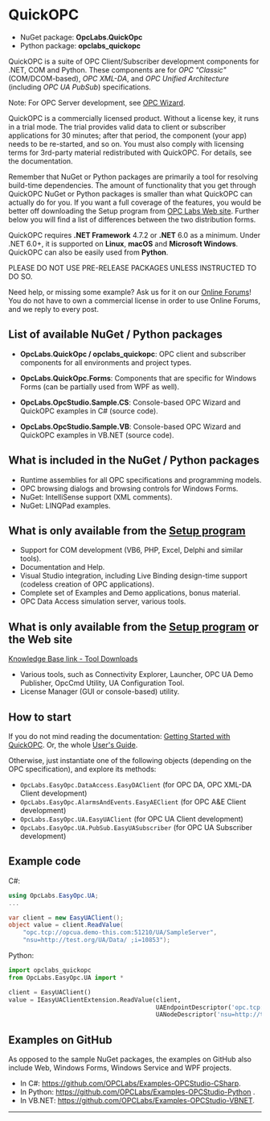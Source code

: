 QuickOPC
========
- NuGet package: **OpcLabs.QuickOpc**
- Python package: **opclabs_quickopc**

QuickOPC is a suite of OPC Client/Subscriber development components for .NET,
COM and Python. These components are for *OPC "Classic"* (COM/DCOM-based), 
*OPC XML-DA*, and *OPC Unified Architecture* (including *OPC UA PubSub*) 
specifications.

Note: For OPC Server development, see [OPC Wizard](https://www.opclabs.com/products/opc-wizard).

QuickOPC is a commercially licensed product. Without a license key, it runs 
in a trial mode. The trial provides valid data to client or subscriber 
applications for 30 minutes; after that period, the component (your app) 
needs to be re-started, and so on. You must also comply with licensing terms 
for 3rd-party material redistributed with QuickOPC. For details, see the 
documentation.

Remember that NuGet or Python packages are primarily a tool for resolving 
build-time dependencies. The amount of functionality that you get through 
QuickOPC NuGet or Python packages is smaller than what QuickOPC can actually 
do for you. If you want a full coverage of the features, you would be better 
off downloading the Setup program from [OPC Labs Web site](https://www.opclabs.com). 
Further below you will find a list of differences between the two 
distribution forms.

QuickOPC requires **.NET Framework** 4.7.2 or **.NET** 6.0 as a minimum. Under 
.NET 6.0+, it is supported on **Linux**, **macOS** and **Microsoft Windows**. 
QuickOPC can also be easily used from **Python**.

PLEASE DO NOT USE PRE-RELEASE PACKAGES UNLESS INSTRUCTED TO DO SO.

Need help, or missing some example? Ask us for it on our [Online Forums](https://www.opclabs.com/forum/index)!
You do not have to own a commercial license in order to use Online Forums, 
and we reply to every post.

List of available NuGet / Python packages
-----------------------------------------
- **OpcLabs.QuickOpc / opclabs_quickopc**: OPC client and subscriber 
components for all environments and project types.
- **OpcLabs.QuickOpc.Forms**: Components that are specific for Windows Forms 
(can be partially used from WPF as well).

- **OpcLabs.OpcStudio.Sample.CS**: Console-based OPC Wizard and QuickOPC 
examples in C# (source code).
- **OpcLabs.OpcStudio.Sample.VB**: Console-based OPC Wizard and QuickOPC 
examples in VB.NET (source code).
  
What is included in the NuGet / Python packages
-----------------------------------------------
- Runtime assemblies for all OPC specifications and programming models.
- OPC browsing dialogs and browsing controls for Windows Forms.
- NuGet: IntelliSense support (XML comments).
- NuGet: LINQPad examples.

What is only available from the [Setup program](https://www.opclabs.com/download)
---------------------------------------------
- Support for COM development (VB6, PHP, Excel, Delphi and similar tools).
- Documentation and Help.
- Visual Studio integration, including Live Binding design-time support (codeless creation of OPC applications).
- Complete set of Examples and Demo applications, bonus material.
- OPC Data Access simulation server, various tools.

What is only available from the [Setup program](https://www.opclabs.com/download) or the Web site
-------------------------------------------------------------
[Knowledge Base link - Tool Downloads](https://kb.opclabs.com/Tool_Downloads)
- Various tools, such as Connectivity Explorer, Launcher, OPC UA Demo Publisher, OpcCmd Utility, UA Configuration Tool.
- License Manager (GUI or console-based) utility.

How to start
------------
If you do not mind reading the documentation: [Getting Started with QuickOPC](
https://opclabs.doc-that.com/files/onlinedocs/OPCLabs-OpcStudio/Latest/User%27s%20Guide%20and%20Reference-OPC%20Studio/webframe.html#Getting%20Started%20with%20QuickOPC.html).
Or, the whole [User's Guide](https://www.opclabs.com/resources/documentation).

Otherwise, just instantiate one of the following objects (depending on the 
OPC specification), and explore its methods:

- `OpcLabs.EasyOpc.DataAccess.EasyDAClient` (for OPC DA, OPC XML-DA Client development)
- `OpcLabs.EasyOpc.AlarmsAndEvents.EasyAEClient` (for OPC A&E Client development)
- `OpcLabs.EasyOpc.UA.EasyUAClient` (for OPC UA Client development)
- `OpcLabs.EasyOpc.UA.PubSub.EasyUASubscriber` (for OPC UA Subscriber development)

Example code
------------
C#:
```csharp
using OpcLabs.EasyOpc.UA;
...

var client = new EasyUAClient();
object value = client.ReadValue(
    "opc.tcp://opcua.demo-this.com:51210/UA/SampleServer",
    "nsu=http://test.org/UA/Data/ ;i=10853");
```

Python:
```python
import opclabs_quickopc
from OpcLabs.EasyOpc.UA import *

client = EasyUAClient()
value = IEasyUAClientExtension.ReadValue(client,
                                         UAEndpointDescriptor('opc.tcp://opcua.demo-this.com:51210/UA/SampleServer'),
                                         UANodeDescriptor('nsu=http://test.org/UA/Data/ ;i=10853'))
```

Examples on GitHub
------------------
As opposed to the sample NuGet packages, the examples on GitHub also include 
Web, Windows Forms, Windows Service and WPF projects.

- In C#: https://github.com/OPCLabs/Examples-OPCStudio-CSharp.
- In Python: https://github.com/OPCLabs/Examples-OPCStudio-Python .
- In VB.NET: https://github.com/OPCLabs/Examples-OPCStudio-VBNET.

***
